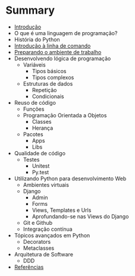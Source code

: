 # Summary

* [Introdução](README.md)
* O que é uma linguagem de programação?
* História do Python
* [Introdução à linha de comando](Chapter3.md)
* [Preparando o ambiente de trabalho](Chapter4.md)
* Desenvolvendo lógica de programação
   * Variáveis
       * Tipos básicos
       * Tipos complexos
   * Estruturas de dados
       * Repetição
       * Condicionais
* Reuso de código
   * Funções
   * Programação Orientada a Objetos
       * Classes
       * Herança
   * Pacotes
       * Apps
       * Libs
* Qualidade de código
   * Testes
       * Unitest
       * Py.test
* Utilizando Python para desenvolvimento Web
   * Ambientes virtuais
   * Django
       * Admin
       * Forms
       * Views, Templates e Urls
       * Aprofundando-se nas Views do Django
   * Git e Github
   * Integração contínua
* Tópicos avançados em Python
   * Decorators
   * Metaclasses
* Arquitetura de Software
   * DDD
* [Referências](BIBLIOGRAPHY.md)

